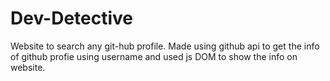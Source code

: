 # Dev-Detective
Website to search any git-hub profile.
Made using github api to get the info of github profie using username and used js DOM to show the info on website.
